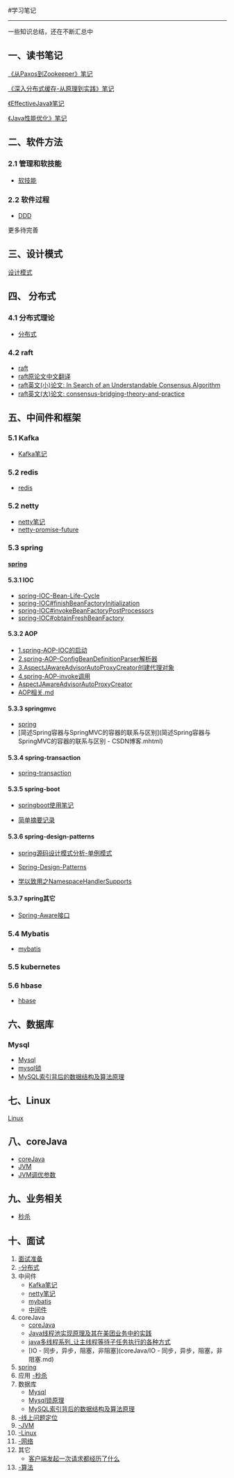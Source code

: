 #学习笔记

-------
一些知识总结，还在不断汇总中

## 一、读书笔记

[《从Paxos到Zookeeper》笔记](读书笔记/《从Paxos到Zookeeper》笔记.md)

 [《深入分布式缓存-从原理到实践》笔记](《深入分布式缓存-从原理到实践》笔记.md)

[《EffectiveJava》笔记](《EffectiveJava》笔记.md)

[《Java性能优化》笔记](读书笔记/《Java性能优化》笔记.md)

## 二、软件方法

### 2.1 管理和软技能

- [软技能](软件方法/-软技能.md)

### 2.2 软件过程

 - [DDD](DDD.md)

更多待完善

## 三、设计模式

[设计模式](设计模式/设计模式.md)

## 四、 分布式

### 4.1 分布式理论
- [分布式](distributed/-分布式.md)

### 4.2 raft
- [raft](raft/raft.md)
- [raft原论文中文翻译](raft/raft-zh_cn/raft-zh_cn.md)
- [raft英文(小)论文: In Search of an Understandable Consensus Algorithm](https://ramcloud.atlassian.net/wiki/download/attachments/6586375/raft.pdf)
- [raft英文(大)论文: consensus-bridging-theory-and-practice](raft/consensus-bridging-theory-and-practice.pdf)


## 五、中间件和框架
### 5.1 Kafka
- [Kafka笔记](kafka/kafka_note.md)

### 5.2 redis

- [redis](redis/redis.md)

### 5.2 netty
- [netty笔记](netty/-netty.md)
- [netty-promise-future](netty/netty-promise-future.md)

### 5.3 spring
#### [spring](spring/-spring.md)

#### 5.3.1 IOC

 - [spring-IOC-Bean-Life-Cycle](spring/spring-IOC/spring-IOC-Bean-Life-Cycle.md)
 - [spring-IOC#finishBeanFactoryInitialization](spring/spring-IOC/spring-IOC#finishBeanFactoryInitialization&getBean.md)
 - [spring-IOC#invokeBeanFactoryPostProcessors](spring/spring-IOC/spring-IOC#invokeBeanFactoryPostProcessors.md)
 - [spring-IOC#obtainFreshBeanFactory](spring/spring-IOC/spring-IOC#obtainFreshBeanFactory.md)

#### 5.3.2 AOP
 - [1.spring-AOP-IOC的启动](spring/spring-AOP/1.spring-AOP-IOC的启动.md)
 - [2.spring-AOP-ConfigBeanDefinitionParser解析器](spring/spring-AOP/2.spring-AOP-ConfigBeanDefinitionParser解析器.md)
 - [3.AspectJAwareAdvisorAutoProxyCreator创建代理对象](spring/spring-AOP/3.AspectJAwareAdvisorAutoProxyCreator创建代理对象.md)
 - [4.spring-AOP-invoke调用](spring/spring-AOP/4.spring-AOP-invoke调用.md)
 - [AspectJAwareAdvisorAutoProxyCreator](spring/spring-AOP/AspectJAwareAdvisorAutoProxyCreator.md)
 - [AOP相关.md](spring/spring-AOP/AOP相关.md)

#### 5.3.3 springmvc
 - [spring](spring/spring-mvc/spring-mvc-note.md)
 - [简述Spring容器与SpringMVC的容器的联系与区别](简述Spring容器与SpringMVC的容器的联系与区别 - CSDN博客.mhtml)

#### 5.3.4 spring-transaction
 - [spring-transaction](spring/spring-transaction/spring-transaction.md)

#### 5.3.5 spring-boot
 - [springboot使用笔记](spring/spring-boot/springboot使用笔记.md)

 - [简单摘要记录](spring/spring-boot/简单摘要记录.md)

#### 5.3.6 spring-design-patterns

 - [spring源码设计模式分析-单例模式](spring/spring-design-patterns/spring源码设计模式分析-单例模式.md)

 - [Spring-Design-Patterns](spring/spring-design-patterns/Spring-Design-Patterns.md)

 - [学以致用之NamespaceHandlerSupports](spring/spring-design-patterns/学以致用之NamespaceHandlerSupport.md)

#### 5.3.7 spring其它
 - [Spring-Aware接口](spring/Spring-Aware接口.md)

### 5.4 Mybatis

- [mybatis](mybatis/mybatis源码分析以及整合spring过程.md)

### 5.5 kubernetes

### 5.6 hbase

- [hbase](hbase/-hbase.md)

## 六、数据库

### Mysql
 - [Mysql](Mysql/-Mysql.md)
 - [mysql锁](Mysql/mysql锁.md)
 - [MySQL索引背后的数据结构及算法原理](Mysql/MySQL索引背后的数据结构及算法原理.md)

## 七、Linux

[Linux](Linux/-Linux.md)

## 八、coreJava

- [coreJava](coreJava-coreJava.md)
- [JVM](JVM/JVM调优.md)
- [JVM调优参数](JVM/JVM参数.xlsx)

## 九、业务相关

- [秒杀](biz/秒杀.md)

## 十、面试

1. [面试准备](interview/2020.07.24.md)
2. [-分布式](distributed/-分布式.md)
3. 中间件
   - [Kafka笔记](kafka/kafka_note.md)
   - [netty笔记](netty/Netty_note.md)
   - [mybatis](mybatis/mybatis源码分析以及整合spring过程.md)
   - [中间件](interview/-中间件.md)
4. coreJava
   - [coreJava](coreJava/-coreJava.md)
   - [Java线程池实现原理及其在美团业务中的实践](coreJava/Java线程池实现原理及其在美团业务中的实践.md)
   - [java多线程系列_让主线程等待子任务执行的各种方式](coreJava/java多线程系列_让主线程等待子任务执行的各种方式.md)
   - [IO - 同步，异步，阻塞，非阻塞](coreJava/IO - 同步，异步，阻塞，非阻塞.md)
5. [spring](spring/-spring.md)
6. 应用
   [-秒杀](biz/秒杀.md)
7. 数据库
   - [Mysql](Mysql/-Mysql.md)
   - [Mysql锁原理](Mysql/mysql锁.md)
   - [MySQL索引背后的数据结构及算法原理](Mysql/MySQL索引背后的数据结构及算法原理.md)
8. [-线上问题定位](interview/-线上问题定位.md)
9. [-JVM](JVM/-JVM.md)
10. [-Linux](Linux/-Linux.md)
11. [-网络](interview/-网络.md)
12. 其它
    - [客户端发起一次请求都经历了什么](interview/客户端发起一次请求都经历了什么.xmind)
13. [-算法](interview/-算法.md)



